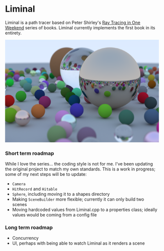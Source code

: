 Liminal
=====

Liminal is a path tracer based on Peter Shirley's [Ray Tracing in One Weekend](https://raytracing.github.io/) series of books. Liminal currently implements the first book in its entirety.

![Liminal screenshot](README-RTOWBookCover.png)

### Short term roadmap

While I love the series... the coding style is not for me. I've been updating the original project to match my own standards. This is a work in progress; some of my next steps will be to update:
- `Camera`
- `HitRecord` and `Hitable`
- `Sphere`, including moving it to a shapes directory
- Making `SceneBuilder` more flexible; currently it can only build two scenes
- Moving hardcoded values from Liminal.cpp to a properties class; ideally values would be coming from a config file

### Long term roadmap

- Concurrency
- UI, perhaps with being able to watch Liminal as it renders a scene
